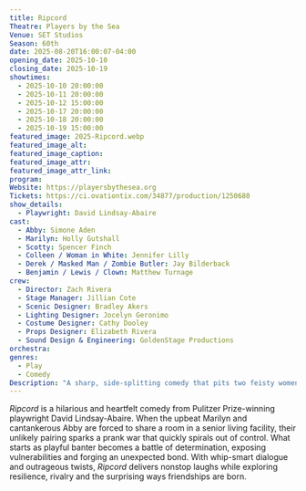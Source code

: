 ```yaml
---
title: Ripcord
Theatre: Players by the Sea
Venue: SET Studios
Season: 60th
date: 2025-08-20T16:00:07-04:00
opening_date: 2025-10-10
closing_date: 2025-10-19
showtimes:
  - 2025-10-10 20:00:00
  - 2025-10-11 20:00:00
  - 2025-10-12 15:00:00
  - 2025-10-17 20:00:00
  - 2025-10-18 20:00:00
  - 2025-10-19 15:00:00
featured_image: 2025-Ripcord.webp
featured_image_alt: 
featured_image_caption: 
featured_image_attr: 
featured_image_attr_link: 
program:
Website: https://playersbythesea.org
Tickets: https://ci.ovationtix.com/34877/production/1250680
show_details:
  - Playwright: David Lindsay-Abaire
cast:
  - Abby: Simone Aden
  - Marilyn: Holly Gutshall
  - Scotty: Spencer Finch
  - Colleen / Woman in White: Jennifer Lilly
  - Derek / Masked Man / Zombie Butler: Jay Bilderback
  - Benjamin / Lewis / Clown: Matthew Turnage
crew:
  - Director: Zach Rivera
  - Stage Manager: Jillian Cote
  - Scenic Designer: Bradley Akers
  - Lighting Designer: Jocelyn Geronimo
  - Costume Designer: Cathy Dooley
  - Props Designer: Elizabeth Rivera
  - Sound Design & Engineering: GoldenStage Productions
orchestra:
genres:
  - Play
  - Comedy
Description: "A sharp, side-splitting comedy that pits two feisty women against each other in a battle of wits, pranks, and surprising revelations. Set in a senior living facility, the story follows Marilyn and Abby as their lighthearted clash escalates into an outrageous competition filled with laughter and unexpected connections."
---
```

*Ripcord* is a hilarious and heartfelt comedy from Pulitzer Prize-winning playwright David Lindsay-Abaire. When the upbeat Marilyn and cantankerous Abby are forced to share a room in a senior living facility, their unlikely pairing sparks a prank war that quickly spirals out of control. What starts as playful banter becomes a battle of determination, exposing vulnerabilities and forging an unexpected bond. With whip-smart dialogue and outrageous twists, *Ripcord* delivers nonstop laughs while exploring resilience, rivalry and the surprising ways friendships are born.
